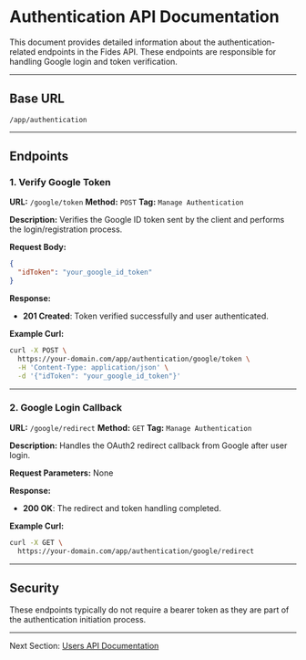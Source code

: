 # Authentication API Documentation

This document provides detailed information about the authentication-related endpoints in the Fides API. These endpoints are responsible for handling Google login and token verification.

---

## Base URL

```
/app/authentication
```

---

## Endpoints

### 1. Verify Google Token

**URL:** `/google/token`
**Method:** `POST`
**Tag:** `Manage Authentication`

**Description:**
Verifies the Google ID token sent by the client and performs the login/registration process.

**Request Body:**

```json
{
  "idToken": "your_google_id_token"
}
```

**Response:**

* **201 Created**: Token verified successfully and user authenticated.

**Example Curl:**

```bash
curl -X POST \
  https://your-domain.com/app/authentication/google/token \
  -H 'Content-Type: application/json' \
  -d '{"idToken": "your_google_id_token"}'
```

---

### 2. Google Login Callback

**URL:** `/google/redirect`
**Method:** `GET`
**Tag:** `Manage Authentication`

**Description:**
Handles the OAuth2 redirect callback from Google after user login.

**Request Parameters:** None

**Response:**

* **200 OK**: The redirect and token handling completed.

**Example Curl:**

```bash
curl -X GET \
  https://your-domain.com/app/authentication/google/redirect
```

---

## Security

These endpoints typically do not require a bearer token as they are part of the authentication initiation process.

---

Next Section: [Users API Documentation](users.md)

